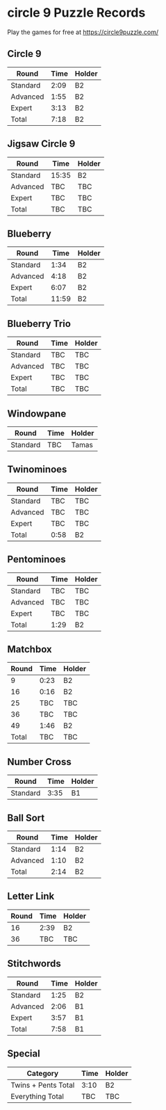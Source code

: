 # circle 9 Puzzle Records

Play the games for free at https://circle9puzzle.com/

## Circle 9 

| Round | Time | Holder |
| ----- | ---- | ------ |
| Standard | 2:09 | B2 |
| Advanced | 1:55 | B2 |
| Expert | 3:13 | B2 |
| Total | 7:18 | B2 |

## Jigsaw Circle 9

| Round | Time | Holder |
| ----- | ---- | ------ |
| Standard | 15:35 | B2 |
| Advanced | TBC | TBC |
| Expert | TBC | TBC |
| Total | TBC | TBC |

## Blueberry

| Round | Time | Holder |
| ----- | ---- | ------ |
| Standard | 1:34 | B2 |
| Advanced | 4:18 | B2 |
| Expert | 6:07 | B2 |
| Total | 11:59 | B2 |

## Blueberry Trio

| Round | Time | Holder |
| ----- | ---- | ------ |
| Standard | TBC | TBC |
| Advanced | TBC | TBC |
| Expert | TBC | TBC |
| Total | TBC | TBC |

## Windowpane

| Round | Time | Holder |
| ----- | ---- | ------ |
| Standard | TBC | Tamas |

## Twinominoes

| Round | Time | Holder |
| ----- | ---- | ------ |
| Standard | TBC | TBC |
| Advanced | TBC | TBC |
| Expert | TBC | TBC |
| Total | 0:58 | B2 |

## Pentominoes

| Round | Time | Holder |
| ----- | ---- | ------ |
| Standard | TBC | TBC |
| Advanced | TBC | TBC |
| Expert | TBC | TBC |
| Total | 1:29 | B2 |

## Matchbox

| Round | Time | Holder |
| ----- | ---- | ------ |
| 9 | 0:23 | B2 |
| 16 | 0:16 | B2 |
| 25 | TBC | TBC |
| 36 | TBC | TBC |
| 49 | 1:46 | B2 |
| Total | TBC | TBC |

## Number Cross

| Round | Time | Holder |
| ----- | ---- | ------ |
| Standard | 3:35 | B1 |

## Ball Sort

| Round | Time | Holder |
| ----- | ---- | ------ |
| Standard | 1:14 | B2 |
| Advanced | 1:10 | B2 |
| Total | 2:14 | B2 |

## Letter Link

| Round | Time | Holder |
| ----- | ---- | ------ |
| 16 | 2:39 | B2 |
| 36 | TBC | TBC |

## Stitchwords

| Round | Time | Holder |
| ----- | ---- | ------ |
| Standard | 1:25 | B2 |
| Advanced | 2:06 | B1 |
| Expert | 3:57 | B1 |
| Total | 7:58 | B1 |

## Special

| Category | Time | Holder |
| ----- | ---- | ------ |
| Twins + Pents Total | 3:10 | B2 |
| Everything Total | TBC | TBC |
